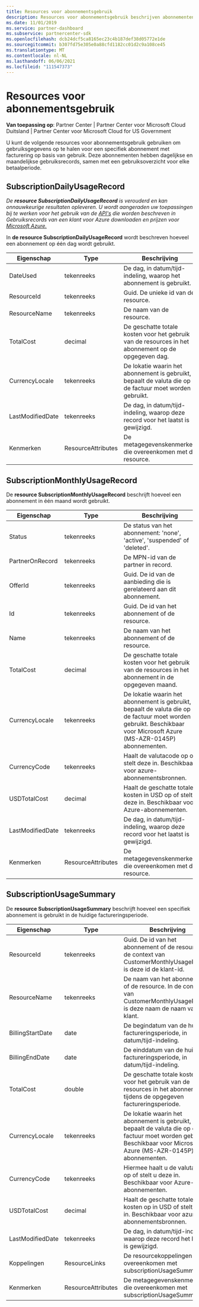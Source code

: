 ```yaml
---
title: Resources voor abonnementsgebruik
description: Resources voor abonnementsgebruik beschrijven abonnementen met facturering op basis van gebruik. Deze abonnementen hebben dagelijkse en maandelijkse gebruiksrecords, samen met een gebruiksoverzicht voor elke betaalperiode.
ms.date: 11/01/2019
ms.service: partner-dashboard
ms.subservice: partnercenter-sdk
ms.openlocfilehash: dcb24dcf5ca8165ec23c4b187def38d05772e1de
ms.sourcegitcommit: b307fd75e305e0a88cfd1182cc01d2c9a108ce45
ms.translationtype: MT
ms.contentlocale: nl-NL
ms.lasthandoff: 06/06/2021
ms.locfileid: "111547373"
---
```

# <a name="subscription-usage-resources"></a>Resources voor abonnementsgebruik

**Van toepassing op**: Partner Center | Partner Center voor Microsoft Cloud Duitsland | Partner Center voor Microsoft Cloud for US Government

U kunt de volgende resources voor abonnementsgebruik gebruiken om gebruiksgegevens op te halen voor een specifiek abonnement met facturering op basis van gebruik. Deze abonnementen hebben dagelijkse en maandelijkse gebruiksrecords, samen met een gebruiksoverzicht voor elke betaalperiode.

## <a name="subscriptiondailyusagerecord"></a>SubscriptionDailyUsageRecord

*De **resource SubscriptionDailyUsageRecord** is verouderd en kan onnauwkeurige resultaten opleveren. U wordt aangeraden uw toepassingen bij te werken voor het gebruik van de [API's](get-a-customer-s-utilization-record-for-azure.md) die worden beschreven in Gebruiksrecords van een klant voor Azure downloaden en prijzen voor [Microsoft Azure.](get-prices-for-microsoft-azure.md)*

In **de resource SubscriptionDailyUsageRecord** wordt beschreven hoeveel een abonnement op één dag wordt gebruikt.

| Eigenschap         | Type               | Beschrijving                                                                                   |
|------------------|--------------------|-----------------------------------------------------------------------------------------------|
| DateUsed         | tekenreeks             | De dag, in datum/tijd-indeling, waarop het abonnement is gebruikt.                                 |
| ResourceId       | tekenreeks             | Guid. De unieke id van de resource.                                                          |
| ResourceName     | tekenreeks             | De naam van de resource.                                                                     |
| TotalCost        | decimal             | De geschatte totale kosten voor het gebruik van de resources in het abonnement op de opgegeven dag.     |
| CurrencyLocale   | tekenreeks             | De lokatie waarin het abonnement is gebruikt, bepaalt de valuta die op de factuur moet worden gebruikt. |
| LastModifiedDate | tekenreeks             | De dag, in datum/tijd-indeling, waarop deze record voor het laatst is gewijzigd.                             |
| Kenmerken       | ResourceAttributes | De metagegevenskenmerken die overeenkomen met de resource.                                        |

## <a name="subscriptionmonthlyusagerecord"></a>SubscriptionMonthlyUsageRecord

De **resource SubscriptionMonthlyUsageRecord** beschrijft hoeveel een abonnement in één maand wordt gebruikt.

| Eigenschap         | Type               | Beschrijving                                                                                   |
|------------------|--------------------|-----------------------------------------------------------------------------------------------|
| Status           | tekenreeks             | De status van het abonnement: 'none', 'active', 'suspended' of 'deleted'.                  |
| PartnerOnRecord  | tekenreeks             | De MPN-id van de partner in record.                                                        |
| OfferId          | tekenreeks             | Guid. De id van de aanbieding die is gerelateerd aan dit abonnement.                                       |
| Id               | tekenreeks             | Guid. De id van het abonnement of de resource.                                                 |
| Name             | tekenreeks             | De naam van het abonnement of de resource.                                                     |
| TotalCost        | decimal             | De geschatte totale kosten voor het gebruik van de resources in het abonnement in de opgegeven maand.   |
| CurrencyLocale   | tekenreeks             | De lokatie waarin het abonnement is gebruikt, bepaalt de valuta die op de factuur moet worden gebruikt. Beschikbaar voor Microsoft Azure (MS-AZR-0145P) abonnementen. |
| CurrencyCode     | tekenreeks             | Haalt de valutacode op of stelt deze in. Beschikbaar voor azure-abonnementsbronnen.                                         |
| USDTotalCost     | decimal             | Haalt de geschatte totale kosten in USD op of stelt deze in. Beschikbaar voor Azure-abonnementen.                                         |
| LastModifiedDate | tekenreeks             | De dag, in datum/tijd-indeling, waarop deze record voor het laatst is gewijzigd.                             |
| Kenmerken       | ResourceAttributes | De metagegevenskenmerken die overeenkomen met de resource.                                        |

## <a name="subscriptionusagesummary"></a>SubscriptionUsageSummary

De **resource SubscriptionUsageSummary** beschrijft hoeveel een specifiek abonnement is gebruikt in de huidige factureringsperiode.

| Eigenschap         | Type               | Beschrijving                                                                                                            |
|------------------|--------------------|------------------------------------------------------------------------------------------------------------------------|
| ResourceId       | tekenreeks             | Guid. De id van het abonnement of de resource. In de context van CustomerMonthlyUsageRecord is deze id de klant-id. |
| ResourceName     | tekenreeks             | De naam van het abonnement of de resource. In de context van CustomerMonthlyUsageRecord is deze naam de naam van de klant. |
| BillingStartDate | date               | De begindatum van de huidige factureringsperiode, in datum/tijd-indeling.                                                     |
| BillingEndDate   | date               | De einddatum van de huidige factureringsperiode, in datum/tijd-indeling.                                                       |
| TotalCost        | double             | De geschatte totale kosten voor het gebruik van de resources in het abonnement tijdens de opgegeven factureringsperiode.               |
| CurrencyLocale   | tekenreeks             | De lokatie waarin het abonnement is gebruikt, bepaalt de valuta die op de factuur moet worden gebruikt. Beschikbaar voor Microsoft Azure (MS-AZR-0145P) abonnementen. |
| CurrencyCode   | tekenreeks             | Hiermee haalt u de valutacode op of stelt u deze in. Beschikbaar voor Azure-abonnementen.                                         |
| USDTotalCost   | decimal             | Haalt de geschatte totale kosten op in USD of stelt deze in. Beschikbaar voor azure-abonnementsbronnen.                                         |
| LastModifiedDate | tekenreeks             | De dag, in datum/tijd-indeling, waarop deze record het laatst is gewijzigd.                                                      |
| Koppelingen            | ResourceLinks      | De resourcekoppelingen die overeenkomen met subscriptionUsageSummary.                                                      |
| Kenmerken       | ResourceAttributes | De metagegevenskenmerken die overeenkomen met subscriptionUsageSummary.                                                 |
